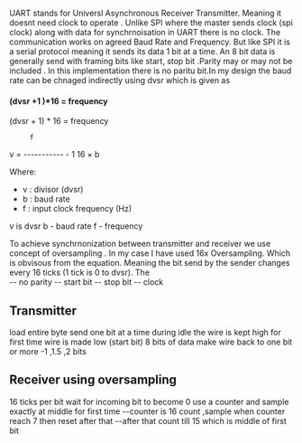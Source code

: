 UART stands for Universl Asynchronous Receiver Transmitter. Meaning it doesnt need clock to operate . 
Unlike SPI where the master sends clock (spi clock) along with data for synchrnoisation in UART there is no clock. 
The communication works on agreed Baud Rate and Frequency.
But like SPI it is a serial protocol meaning it sends its data 1 bit at a time. An 8 bit data is generally send with framing bits like start, stop bit .Parity may or may not be included . 
In this implementation there is no paritu bit.In my design the baud rate can be chnaged indirectly using dvsr which is given as

#### (dvsr +1 )*16 = frequency 

(dvsr + 1) * 16 = frequency

         f
v = -----------  - 1
       16 × b

Where:
- v : divisor (dvsr)
- b : baud rate
- f : input clock frequency (Hz)


 v is dvsr
 b - baud rate 
 f - frequency 

To achieve synchrnonization between transmitter and receiver we use concept of oversampling . 
In my case I have used 16x Oversampling. Which is obvisous from the equation.  Meaning the bit send by the sender changes every 16 ticks (1 tick is 0 to dvsr).
The         
-- no parity 
-- start bit
-- stop bit
-- clock 

Transmitter 
------------
load entire byte 
send one bit at a time 
during idle the wire is kept high
for first time wire is made low  (start bit)
8 bits of data 
make wire back to one bit or more -1 ,1.5 ,2 bits 

Receiver  using oversampling 
------------
16 ticks per bit
wait for incoming bit to become 0 
use a counter and sample exactly at middle
for first time
--counter is 16 count ,sample when counter reach 7 then reset
after that 
--after that count till 15 which is middle of first bit 
